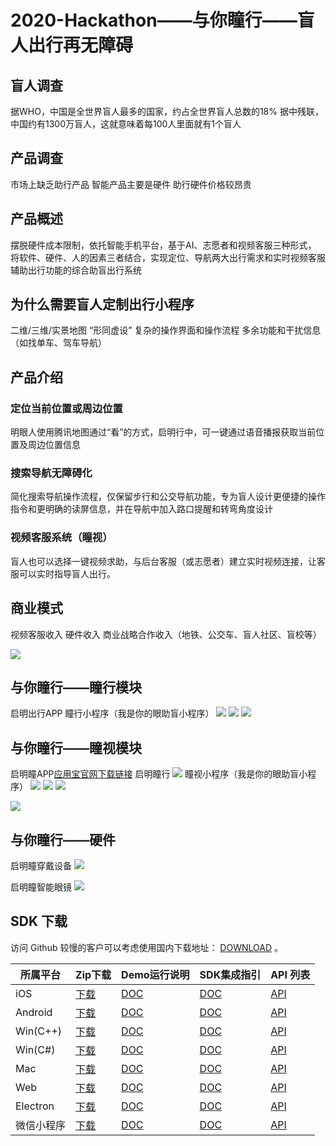 # 2020-Hackathon——与你瞳行——盲人出行再无障碍
## 盲人调查
据WHO，中国是全世界盲人最多的国家，约占全世界盲人总数的18%
据中残联，中国约有1300万盲人，这就意味着每100人里面就有1个盲人
## 产品调查
市场上缺乏助行产品
智能产品主要是硬件
助行硬件价格较昂贵

## 产品概述

摆脱硬件成本限制，依托智能手机平台，基于AI、志愿者和视频客服三种形式， 将软件、硬件、人的因素三者结合，实现定位、导航两大出行需求和实时视频客服辅助出行功能的综合助盲出行系统

## 为什么需要盲人定制出行小程序
二维/三维/实景地图 “形同虚设”
复杂的操作界面和操作流程
多余功能和干扰信息（如找单车、驾车导航）

## 产品介绍

### 定位当前位置或周边位置
明眼人使用腾讯地图通过“看”的方式，启明行中，可一键通过语音播报获取当前位置及周边位置信息
### 搜索导航无障碍化
简化搜索导航操作流程，仅保留步行和公交导航功能，专为盲人设计更便捷的操作指令和更明确的读屏信息，并在导航中加入路口提醒和转弯角度设计
### 视频客服系统（瞳视）
盲人也可以选择一键视频求助，与后台客服（或志愿者）建立实时视频连接，让客服可以实时指导盲人出行。

## 商业模式
视频客服收入
硬件收入
商业战略合作收入（地铁、公交车、盲人社区、盲校等）

![](./img/与你瞳行-客服费架构图.png)
## 与你瞳行——瞳行模块
启明出行APP[](./apk/启明行.apk)
瞳行小程序（我是你的眼助盲小程序）
![](./img/瞳行（我是你的眼助盲小程序）.jpg)
![](.自动导航.jpg)
![](.自动识别位置.jpg)
## 与你瞳行——瞳视模块
启明瞳APP[应用宝官网下载链接](https://sj.qq.com/myapp/detail.htm?apkName=cn.com.bemyeyes)
启明瞳行
![](./img/准备切入链接实时视频客服.jpg)
瞳视小程序（我是你的眼助盲小程序）
![](./img/实时视频客服选择.jpg)
![](./img/实时视频客服列表.jpg)
![](./img/实时视频客服画面.jpg)

![](./img/)
## 与你瞳行——硬件
启明瞳穿戴设备
![](./img/启明瞳导盲传到设备硬件.png)

启明瞳智能眼镜
![](./img/外接硬件设备实时视频客服页面.jpg)

## SDK 下载

访问 Github 较慢的客户可以考虑使用国内下载地址： [DOWNLOAD][1] 。

| 所属平台   | Zip下载                                                      | Demo运行说明                                                | SDK集成指引                                                 | API 列表                                                    |
| ---------- | ------------------------------------------------------------ | ----------------------------------------------------------- | ----------------------------------------------------------- | ----------------------------------------------------------- |
| iOS        | [下载][2] | [DOC][3] | [DOC][4] | [API][5] |
| Android    | [下载][6] | [DOC][7] | [DOC][8] | [API][9] |
| Win(C++)   | [下载][10] | [DOC][11] | [DOC][12] | [API][13] |
| Win(C#)    | [下载][14] | [DOC][15] | [DOC][16] | [API][17] |
| Mac        | [下载][18] | [DOC][19] | [DOC][20] | [API][21] |
| Web        | [下载][22] | [DOC][23] | [DOC][24] | [API][25] |
| Electron   | [下载][26] | [DOC][27] | [DOC][28] | [API][29] |
| 微信小程序 | [下载][30] | [DOC][31] | [DOC][32] | [API][33] |


[1]:	https://cloud.tencent.com/document/product/647/32689
[2]:	http://liteavsdk-1252463788.cosgz.myqcloud.com/TXLiteAVSDK_TRTC_iOS_latest.zip
[3]:	https://cloud.tencent.com/document/product/647/32396
[4]:	https://cloud.tencent.com/document/product/647/32173
[5]:	https://cloud.tencent.com/document/product/647/32258
[6]:	http://liteavsdk-1252463788.cosgz.myqcloud.com/TXLiteAVSDK_TRTC_Android_latest.zip
[7]:	https://cloud.tencent.com/document/product/647/32166
[8]:	https://cloud.tencent.com/document/product/647/32175
[9]:	https://cloud.tencent.com/document/product/647/32267
[10]:	http://liteavsdk-1252463788.cosgz.myqcloud.com/TXLiteAVSDK_TRTC_Win_latest.zip
[11]:	https://cloud.tencent.com/document/product/647/32397
[12]:	https://cloud.tencent.com/document/product/647/32178
[13]:	https://cloud.tencent.com/document/product/647/32268
[14]:	http://liteavsdk-1252463788.cosgz.myqcloud.com/TXLiteAVSDK_TRTC_Win_latest.zip
[15]:	https://cloud.tencent.com/document/product/647/32397
[16]:	https://cloud.tencent.com/document/product/647/32178
[17]:	https://cloud.tencent.com/document/product/647/36776
[18]:	http://liteavsdk-1252463788.cosgz.myqcloud.com/TXLiteAVSDK_TRTC_Mac_latest.tar.bz2
[19]:	https://cloud.tencent.com/document/product/647/32396
[20]:	https://cloud.tencent.com/document/product/647/32176
[21]:	https://cloud.tencent.com/document/product/647/32258
[22]:	https://liteavsdk-1252463788.cosgz.myqcloud.com/H5_latest.zip
[23]:	https://cloud.tencent.com/document/product/647/32398
[24]:	https://cloud.tencent.com/document/product/647/16863
[25]:	https://cloud.tencent.com/document/product/647/17249
[26]:	http://liteavsdk-1252463788.cosgz.myqcloud.com/TXLiteAVSDK_TRTC_Electron_latest.zip
[27]:	https://cloud.tencent.com/document/product/647/38548
[28]:	https://cloud.tencent.com/document/product/647/38549
[29]:	https://cloud.tencent.com/document/product/647/38551
[30]:	http://liteavsdk-1252463788.cosgz.myqcloud.com/TRTC_WXMini_latest.zip
[31]:	https://cloud.tencent.com/document/product/647/32399
[32]:	https://cloud.tencent.com/document/product/647/32183
[33]:	https://cloud.tencent.com/document/product/647/17018
